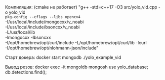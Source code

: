 Компиляция: (cmake не работает)
"g++ -std=c++17 -O3 src/yolo_vid.cpp -o yolo_vid \
    `pkg-config --cflags --libs opencv4 ` \
    -I/usr/local/include/mongocxx/v_noabi \
    -I/usr/local/include/bsoncxx/v_noabi \
    -L/usr/local/lib \
    -lmongocxx -lbsoncxx  \
-I/opt/homebrew/opt/curl/include -L/opt/homebrew/opt/curl/lib -lcurl \
-I/opt/homebrew/opt/nlohmann-json/include"


Старт докера:
docker start mongodb
./yolo_example_vid



Вывод резов:
docker exec -it mongoldb mongosh
use yolo_database; 
db.detections.find();

